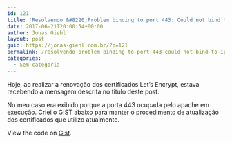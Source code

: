 ```yaml
---
id: 121
title: 'Resolvendo &#8220;Problem binding to port 443: Could not bind to IPv4 or IPv6&#8221; durante renovação certificado Let&#8217;s Encrypt no Debian'
date: 2017-06-21T20:00:54+00:00
author: Jonas Giehl
layout: post
guid: https://jonas-giehl.com.br/?p=121
permalink: /resolvendo-problem-binding-to-port-443-could-not-bind-to-ipv4-or-ipv6-durante-renovacao-certificado-lets-encrypt-no-debian/
categories:
  - Sem categoria
---
```

Hoje, ao realizar a renovação dos certificados Let&#8217;s Encrypt, estava recebendo a mensagem descrita no título deste post.

No meu caso era exibido porque a porta 443 ocupada pelo apache em execução. Criei o GIST abaixo para manter o procedimento de atualização dos certificados que utilizo atualmente.

<div class="oembed-gist">
  <noscript>
    View the code on <a href="https://gist.github.com/jonasgiehl/14e62ed7f969cb693adbcb3e1d00c52b">Gist</a>.
  </noscript>
</div>